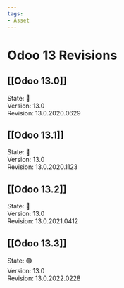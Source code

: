 ```yaml
---
tags:
- Asset
---
```

# Odoo 13 Revisions

## [[Odoo 13.0]]

State: 🔴\
Version: 13.0\
Revision: 13.0.2020.0629

## [[Odoo 13.1]]

State: 🔴\
Version: 13.0\
Revision: 13.0.2020.1123

## [[Odoo 13.2]]

State: 🔴\
Version: 13.0\
Revision: 13.0.2021.0412

## [[Odoo 13.3]]

State: 🟢\
Version: 13.0\
Revision: 13.0.2022.0228
